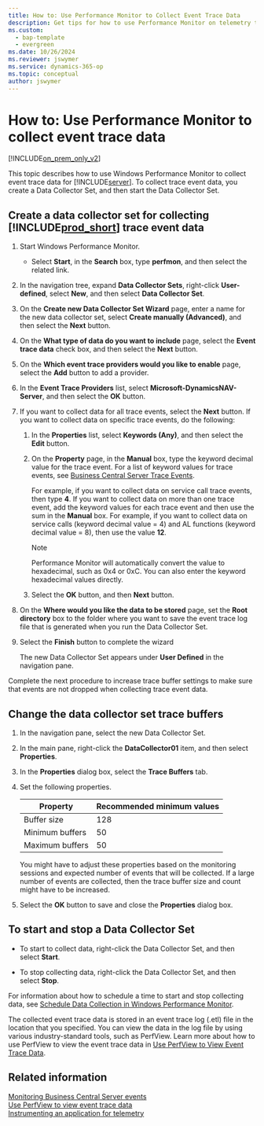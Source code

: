 ```yaml
---
title: How to: Use Performance Monitor to Collect Event Trace Data
description: Get tips for how to use Performance Monitor on telemetry traces.
ms.custom:
  - bap-template
  - evergreen
ms.date: 10/26/2024
ms.reviewer: jswymer
ms.service: dynamics-365-op
ms.topic: conceptual
author: jswymer
---
```

# How to: Use Performance Monitor to collect event trace data

[!INCLUDE[on_prem_only_v2](../developer/includes/on_prem_only_v2.md)]

This topic describes how to use Windows Performance Monitor to collect event trace data for [!INCLUDE[server](../developer/includes/server.md)]. To collect trace event data, you create a Data Collector Set, and then start the Data Collector Set.  
  
## Create a data collector set for collecting [!INCLUDE[prod_short](../developer/includes/prod_short.md)] trace event data  
  
1. Start Windows Performance Monitor.  
  
    - Select **Start**, in the **Search** box, type **perfmon**, and then select the related link.  
  
2. In the navigation tree, expand **Data Collector Sets**, right-click **User-defined**, select **New**, and then select **Data Collector Set**.  
  
3. On the **Create new Data Collector Set Wizard** page, enter a name for the new data collector set, select **Create manually \(Advanced\)**, and then select the **Next** button.  
  
4. On the **What type of data do you want to include** page, select the **Event trace data** check box, and then select the **Next** button.  
  
5. On the **Which event trace providers would you like to enable** page, select the **Add** button to add a provider.  
  
6. In the **Event Trace Providers** list, select **Microsoft-DynamicsNAV-Server**, and then select the **OK** button.  
  
7. If you want to collect data for all trace events, select the **Next** button. If you want to collect data on specific trace events, do the following:  
  
    1. In the **Properties** list, select **Keywords \(Any\)**, and then select the **Edit** button.  
  
    2. On the **Property** page, in the **Manual** box, type the keyword decimal value for the trace event. For a list of keyword values for trace events, see [Business Central Server Trace Events](server-trace-events.md).  
  
        For example, if you want to collect data on service call trace events, then type **4**. If you want to collect data on more than one trace event, add the keyword values for each trace event and then use the sum in the **Manual** box. For example, if you want to collect data on service calls \(keyword decimal value = 4\) and AL functions \(keyword decimal value = 8\), then use the value **12**.  
  
        > [!NOTE]  
        > Performance Monitor will automatically convert the value to hexadecimal, such as 0x4 or 0xC. You can also enter the keyword hexadecimal values directly.  
  
    3. Select the **OK** button, and then **Next** button.  
  
8. On the **Where would you like the data to be stored** page, set the **Root directory** box to the folder where you want to save the event trace log file that is generated when you run the Data Collector Set.  
  
9. Select the **Finish** button to complete the wizard  
  
     The new Data Collector Set appears under **User Defined** in the navigation pane.  
  
 Complete the next procedure to increase trace buffer settings to make sure that events are not dropped when collecting trace event data.  
  
## Change the data collector set trace buffers  
  
1. In the navigation pane, select the new Data Collector Set.  
  
2. In the main pane, right-click the **DataCollector01** item, and then select **Properties**.  
  
3. In the **Properties** dialog box, select the **Trace Buffers** tab.  
  
4. Set the following properties.  
  
    |Property|Recommended minimum values|  
    |--------------|--------------------------------|  
    |Buffer size|128|  
    |Minimum buffers|50|  
    |Maximum buffers|50|  
  
     You might have to adjust these properties based on the monitoring sessions and expected number of events that will be collected. If a large number of events are collected, then the trace buffer size and count might have to be increased.  
  
5. Select the **OK** button to save and close the **Properties** dialog box.  
  
##  <a name="StartDataCollectorSet"></a> To start and stop a Data Collector Set  
  
-  To start to collect data, right-click the Data Collector Set, and then select **Start**.  
  
-  To stop collecting data, right-click the Data Collector Set, and then select **Stop**.  
  
For information about how to schedule a time to start and stop collecting data, see [Schedule Data Collection in Windows Performance Monitor](/previous-versions/windows/it-pro/windows-server-2008-R2-and-2008/cc722312(v=ws.11)).  
  
The collected event trace data is stored in an event trace log \(.etl\) file in the location that you specified. You can view the data in the log file by using various industry-standard tools, such as PerfView. Learn more about how to use PerfView to view the event trace data in [Use PerfView to View Event Trace Data](monitor-use-perfview-view-event-trace-data.md).  
  
## Related information

[Monitoring Business Central Server events](monitor-server-events.md)  
[Use PerfView to view event trace data](monitor-use-perfview-view-event-trace-data.md)  
[Instrumenting an application for telemetry](../developer/devenv-instrument-application-for-telemetry.md)  